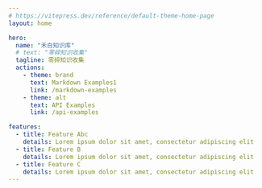 ```yaml
---
# https://vitepress.dev/reference/default-theme-home-page
layout: home

hero:
  name: "禾白知识库"
  # text: "零碎知识收集"
  tagline: 零碎知识收集
  actions:
    - theme: brand
      text: Markdown Examples1
      link: /markdown-examples
    - theme: alt
      text: API Examples
      link: /api-examples

features:
  - title: Feature Abc
    details: Lorem ipsum dolor sit amet, consectetur adipiscing elit
  - title: Feature B
    details: Lorem ipsum dolor sit amet, consectetur adipiscing elit
  - title: Feature C
    details: Lorem ipsum dolor sit amet, consectetur adipiscing elit
---
```


